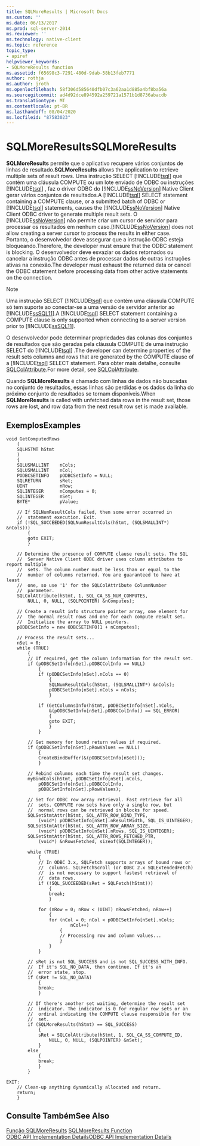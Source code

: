 ```yaml
---
title: SQLMoreResults | Microsoft Docs
ms.custom: ''
ms.date: 06/13/2017
ms.prod: sql-server-2014
ms.reviewer: ''
ms.technology: native-client
ms.topic: reference
topic_type:
- apiref
helpviewer_keywords:
- SQLMoreResults function
ms.assetid: f65698c3-7291-480d-9dab-58b13feb7771
author: rothja
ms.author: jroth
ms.openlocfilehash: 58f306d585640dfb07c3a62aa1d885a4bf8ba56a
ms.sourcegitcommit: ad4d92dce894592a259721a1571b1d8736abacdb
ms.translationtype: MT
ms.contentlocale: pt-BR
ms.lasthandoff: 08/04/2020
ms.locfileid: "87583023"
---
```

# <a name="sqlmoreresults"></a><span data-ttu-id="797ea-102">SQLMoreResults</span><span class="sxs-lookup"><span data-stu-id="797ea-102">SQLMoreResults</span></span>
  <span data-ttu-id="797ea-103">**SQLMoreResults** permite que o aplicativo recupere vários conjuntos de linhas de resultado.</span><span class="sxs-lookup"><span data-stu-id="797ea-103">**SQLMoreResults** allows the application to retrieve multiple sets of result rows.</span></span> <span data-ttu-id="797ea-104">Uma instrução SELECT [!INCLUDE[tsql](../../includes/tsql-md.md)] que contém uma cláusula COMPUTE ou um lote enviado de ODBC ou instruções [!INCLUDE[tsql](../../includes/tsql-md.md)] , faz o driver ODBC do [!INCLUDE[ssNoVersion](../../includes/ssnoversion-md.md)] Native Client gerar vários conjuntos de resultados.</span><span class="sxs-lookup"><span data-stu-id="797ea-104">A [!INCLUDE[tsql](../../includes/tsql-md.md)] SELECT statement containing a COMPUTE clause, or a submitted batch of ODBC or [!INCLUDE[tsql](../../includes/tsql-md.md)] statements, causes the [!INCLUDE[ssNoVersion](../../includes/ssnoversion-md.md)] Native Client ODBC driver to generate multiple result sets.</span></span> <span data-ttu-id="797ea-105">O [!INCLUDE[ssNoVersion](../../includes/ssnoversion-md.md)] não permite criar um cursor de servidor para processar os resultados em nenhum caso.</span><span class="sxs-lookup"><span data-stu-id="797ea-105">[!INCLUDE[ssNoVersion](../../includes/ssnoversion-md.md)] does not allow creating a server cursor to process the results in either case.</span></span> <span data-ttu-id="797ea-106">Portanto, o desenvolvedor deve assegurar que a instrução ODBC esteja bloqueando.</span><span class="sxs-lookup"><span data-stu-id="797ea-106">Therefore, the developer must ensure that the ODBC statement is blocking.</span></span> <span data-ttu-id="797ea-107">O desenvolvedor deve esvaziar os dados retornados ou cancelar a instrução ODBC antes de processar dados de outras instruções ativas na conexão.</span><span class="sxs-lookup"><span data-stu-id="797ea-107">The developer must exhaust the returned data or cancel the ODBC statement before processing data from other active statements on the connection.</span></span>  
  
> [!NOTE]  
>  <span data-ttu-id="797ea-108">Uma instrução SELECT [!INCLUDE[tsql](../../includes/tsql-md.md)] que contém uma cláusula COMPUTE só tem suporte ao conectar-se a uma versão de servidor anterior ao [!INCLUDE[ssSQL11](../../includes/sssql11-md.md)].</span><span class="sxs-lookup"><span data-stu-id="797ea-108">A [!INCLUDE[tsql](../../includes/tsql-md.md)] SELECT statement containing a COMPUTE clause is only supported when connecting to a server version prior to [!INCLUDE[ssSQL11](../../includes/sssql11-md.md)].</span></span>  
  
 <span data-ttu-id="797ea-109">O desenvolvedor pode determinar propriedades das colunas dos conjuntos de resultados que são geradas pela cláusula COMPUTE de uma instrução SELECT do [!INCLUDE[tsql](../../includes/tsql-md.md)] .</span><span class="sxs-lookup"><span data-stu-id="797ea-109">The developer can determine properties of the result sets columns and rows that are generated by the COMPUTE clause of a [!INCLUDE[tsql](../../includes/tsql-md.md)] SELECT statement.</span></span> <span data-ttu-id="797ea-110">Para obter mais detalhe, consulte [SQLColAttribute](sqlcolattribute.md).</span><span class="sxs-lookup"><span data-stu-id="797ea-110">For more detail, see [SQLColAttribute](sqlcolattribute.md).</span></span>  
  
 <span data-ttu-id="797ea-111">Quando **SQLMoreResults** é chamado com linhas de dados não buscadas no conjunto de resultados, essas linhas são perdidas e os dados da linha do próximo conjunto de resultados se tornam disponíveis.</span><span class="sxs-lookup"><span data-stu-id="797ea-111">When **SQLMoreResults** is called with unfetched data rows in the result set, those rows are lost, and row data from the next result row set is made available.</span></span>  
  
## <a name="examples"></a><span data-ttu-id="797ea-112">Exemplos</span><span class="sxs-lookup"><span data-stu-id="797ea-112">Examples</span></span>  
  
```  
void GetComputedRows  
    (  
    SQLHSTMT hStmt  
    )   
    {  
    SQLUSMALLINT    nCols;  
    SQLUSMALLINT    nCol;  
    PODBCSETINFO    pODBCSetInfo = NULL;  
    SQLRETURN       sRet;  
    UINT            nRow;  
    SQLINTEGER      nComputes = 0;  
    SQLINTEGER      nSet;  
    BYTE*           pValue;  
  
    // If SQLNumResultCols failed, then some error occurred in  
    //  statement execution. Exit.  
    if (!SQL_SUCCEEDED(SQLNumResultCols(hStmt, (SQLSMALLINT*) &nCols)))  
        {  
        goto EXIT;  
        }  
  
    // Determine the presence of COMPUTE clause result sets. The SQL  
    //  Server Native Client ODBC driver uses column attributes to report multiple  
    //  sets. The column number must be less than or equal to the   
    //  number of columns returned. You are guaranteed to have at least  
    //  one, so use '1' for the SQLColAttribute ColumnNumber  
    //  parameter.  
    SQLColAttribute(hStmt, 1, SQL_CA_SS_NUM_COMPUTES,  
        NULL, 0, NULL, (SQLPOINTER) &nComputes);  
  
    // Create a result info structure pointer array, one element for  
    //  the normal result rows and one for each compute result set.  
    //  Initialize the array to NULL pointers.  
    pODBCSetInfo = new ODBCSETINFO[1 + nComputes];  
  
    // Process the result sets...  
    nSet = 0;  
    while (TRUE)  
        {  
        // If required, get the column information for the result set.  
        if (pODBCSetInfo[nSet].pODBCColInfo == NULL)  
            {  
            if (pODBCSetInfo[nSet].nCols == 0)  
                {  
                SQLNumResultCols(hStmt, (SQLSMALLINT*) &nCols);  
                pODBCSetInfo[nSet].nCols = nCols;  
                }  
  
            if (GetColumnsInfo(hStmt, pODBCSetInfo[nSet].nCols,  
                &(pODBCSetInfo[nSet].pODBCColInfo)) == SQL_ERROR)  
                {  
                goto EXIT;  
                }  
            }  
  
        // Get memory for bound return values if required.  
        if (pODBCSetInfo[nSet].pRowValues == NULL)  
            {  
            CreateBindBuffer(&(pODBCSetInfo[nSet]));  
            }  
  
        // Rebind columns each time the result set changes.  
        myBindCols(hStmt, pODBCSetInfo[nSet].nCols,  
            pODBCSetInfo[nSet].pODBCColInfo,  
            pODBCSetInfo[nSet].pRowValues);  
  
        // Set for ODBC row array retrieval. Fast retrieve for all  
        //  sets. COMPUTE row sets have only a single row, but  
        //  normal rows can be retrieved in blocks for speed.  
        SQLSetStmtAttr(hStmt, SQL_ATTR_ROW_BIND_TYPE,  
            (void*) pODBCSetInfo[nSet].nResultWidth, SQL_IS_UINTEGER);  
        SQLSetStmtAttr(hStmt, SQL_ATTR_ROW_ARRAY_SIZE,  
            (void*) pODBCSetInfo[nSet].nRows, SQL_IS_UINTEGER);  
        SQLSetStmtAttr(hStmt, SQL_ATTR_ROWS_FETCHED_PTR,  
            (void*) &nRowsFetched, sizeof(SQLINTEGER));  
  
        while (TRUE)  
            {  
            // In ODBC 3.x, SQLFetch supports arrays of bound rows or  
            //  columns. SQLFetchScroll (or ODBC 2.x SQLExtendedFetch)  
            //  is not necessary to support fastest retrieval of   
            //  data rows.  
            if (!SQL_SUCCEEDED(sRet = SQLFetch(hStmt)))  
                {  
                break;  
                }  
  
            for (nRow = 0; nRow < (UINT) nRowsFetched; nRow++)  
                {  
                for (nCol = 0; nCol < pODBCSetInfo[nSet].nCols;  
                        nCol++)  
                    {  
                    // Processing row and column values...  
                    }  
                }  
            }  
  
        // sRet is not SQL_SUCCESS and is not SQL_SUCCESS_WITH_INFO.  
        //  If it's SQL_NO_DATA, then continue. If it's an  
        //  error state, stop.  
        if (sRet != SQL_NO_DATA)  
            {  
            break;  
            }  
  
        // If there's another set waiting, determine the result set  
        //  indicator. The indicator is 0 for regular row sets or an  
        //  ordinal indicating the COMPUTE clause responsible for the  
        //  set.  
        if (SQLMoreResults(hStmt) == SQL_SUCCESS)  
            {  
            sRet = SQLColAttribute(hStmt, 1, SQL_CA_SS_COMPUTE_ID,  
                NULL, 0, NULL, (SQLPOINTER) &nSet);  
            }  
        else  
            {  
            break;  
            }  
        }  
  
EXIT:  
    // Clean-up anything dynamically allocated and return.  
    return;  
    }  
```  
  
## <a name="see-also"></a><span data-ttu-id="797ea-113">Consulte Também</span><span class="sxs-lookup"><span data-stu-id="797ea-113">See Also</span></span>  
 <span data-ttu-id="797ea-114">[Função SQLMoreResults](https://go.microsoft.com/fwlink/?LinkId=59357) </span><span class="sxs-lookup"><span data-stu-id="797ea-114">[SQLMoreResults Function](https://go.microsoft.com/fwlink/?LinkId=59357) </span></span>  
 [<span data-ttu-id="797ea-115">ODBC API Implementation Details</span><span class="sxs-lookup"><span data-stu-id="797ea-115">ODBC API Implementation Details</span></span>](odbc-api-implementation-details.md)  
  
  
